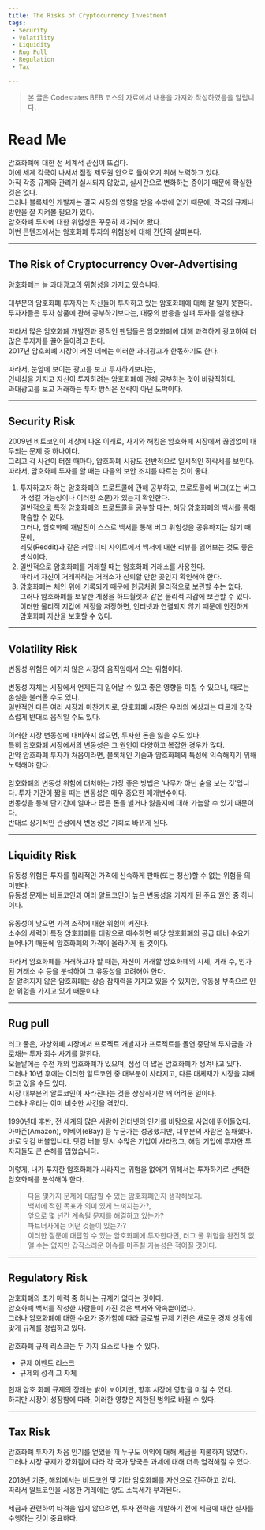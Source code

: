 ```yaml
---
title: The Risks of Cryptocurrency Investment
tags: 
 - Security
 - Volatility
 - Liquidity
 - Rug Pull
 - Regulation
 - Tax

---
```


> 본 글은 Codestates BEB 코스의 자료에서 내용을 가져와 작성하였음을 알립니다.  

# Read Me
암호화폐에 대한 전 세계적 관심이 뜨겁다.  
이에 세계 각국이 나서서 점점 제도권 안으로 들여오기 위해 노력하고 있다.  
아직 각종 규제와 관리가 실시되지 않았고, 실시간으로 변화하는 중이기 때문에 확실한 것은 없다.  
그러나 블록체인 개발자는 결국 시장의 영향을 받을 수밖에 없기 때문에, 각국의 규제나 방안을 잘 지켜볼 필요가 있다.
<br>
암호화폐 투자에 대한 위험성은 꾸준히 제기되어 왔다.  
이번 콘텐츠에서는 암호화폐 투자의 위험성에 대해 간단히 살펴본다.

---

## The Risk of Cryptocurrency Over-Advertising
암호화폐는 늘 과대광고의 위험성을 가지고 있습니다.  
<br>
대부분의 암호화폐 투자자는 자신들이 투자하고 있는 암호화폐에 대해 잘 알지 못한다.  
투자자들은 투자 상품에 관해 공부하기보다는, 대중의 반응을 살펴 투자를 실행한다.  
<br>
따라서 많은 암호화폐 개발진과 광적인 팬덤들은 암호화폐에 대해 과격하게 광고하여 더 많은 투자자를 끌어들이려고 한다.  
2017년 암호화폐 시장이 커진 데에는 이러한 과대광고가 한몫하기도 한다.  
<br>
따라서, 눈앞에 보이는 광고를 보고 투자하기보다는,  
인내심을 가지고 자신이 투자하려는 암호화폐에 관해 공부하는 것이 바람직하다.  
과대광고를 보고 거래하는 투자 방식은 전략이 아닌 도박이다.

---

## Security Risk
2009년 비트코인이 세상에 나온 이래로, 사기와 해킹은 암호화폐 시장에서 끊임없이 대두되는 문제 중 하나이다.  
그리고 각 사건이 터질 때마다, 암호화폐 시장도 전반적으로 일시적인 하락세를 보인다.  
따라서, 암호화폐 투자를 할 때는 다음의 보안 조치를 따르는 것이 좋다.  

1. 투자하고자 하는 암호화폐의 프로토콜에 관해 공부하고, 프로토콜에 버그(또는 버그가 생길 가능성이나 이러한 소문)가 있는지 확인한다.  
일반적으로 특정 암호화폐의 프로토콜을 공부할 때는, 해당 암호화폐의 백서를 통해 학습할 수 있다.  
그러나, 암호화폐 개발진이 스스로 백서를 통해 버그 위험성을 공유하지는 않기 때문에,  
레딧(Reddit)과 같은 커뮤니티 사이트에서 백서에 대한 리뷰를 읽어보는 것도 좋은 방식이다.  
2. 일반적으로 암호화폐를 거래할 때는 암호화폐 거래소를 사용한다.  
따라서 자신이 거래하려는 거래소가 신뢰할 만한 곳인지 확인해야 한다.  
3. 암호화폐는 체인 위에 기록되기 때문에 현금처럼 물리적으로 보관할 수는 없다.  
그러나 암호화폐를 보유한 계정을 하드월렛과 같은 물리적 지갑에 보관할 수 있다.  
이러한 물리적 지갑에 계정을 저장하면, 인터넷과 연결되지 않기 때문에 안전하게 암호화폐 자산을 보호할 수 있다.  

---

## Volatility Risk
변동성 위험은 예기치 않은 시장의 움직임에서 오는 위험이다.  
<br>
변동성 자체는 시장에서 언제든지 일어날 수 있고 좋은 영향을 미칠 수 있으나, 때로는 손실을 불러올 수도 있다.  
일반적인 다른 여러 시장과 마찬가지로, 암호화폐 시장은 우리의 예상과는 다르게 갑작스럽게 반대로 움직일 수도 있다.  
<br>
이러한 시장 변동성에 대비하지 않으면, 투자한 돈을 잃을 수도 있다.  
특히 암호화폐 시장에서의 변동성은 그 원인이 다양하고 복잡한 경우가 많다.  
만약 암호화폐 투자가 처음이라면, 블록체인 기술과 암호화폐의 특성에 익숙해지기 위해 노력해야 한다.  
<br>
암호화폐의 변동성 위험에 대처하는 가장 좋은 방법은 ‘나무가 아닌 숲을 보는 것'입니다. 투자 기간이 짧을 때는 변동성은 매우 중요한 매개변수이다.  
변동성을 통해 단기간에 얼마나 많은 돈을 벌거나 잃을지에 대해 가늠할 수 있기 때문이다.  
반대로 장기적인 관점에서 변동성은 기회로 바뀌게 된다.

---

## Liquidity Risk
유동성 위험은 투자를 합리적인 가격에 신속하게 판매(또는 청산)할 수 없는 위험을 의미한다.  
유동성 문제는 비트코인과 여러 알트코인이 높은 변동성을 가지게 된 주요 원인 중 하나이다.  
<br>
유동성이 낮으면 가격 조작에 대한 위험이 커진다.  
소수의 세력이 특정 암호화폐를 대량으로 매수하면 해당 암호화폐의 공급 대비 수요가 늘어나기 때문에 암호화폐의 가격이 올라가게 될 것이다.  
<br>
따라서 암호화폐를 거래하고자 할 때는, 자신이 거래할 암호화폐의 시세, 거래 수, 인가된 거래소 수 등을 분석하여 그 유동성을 고려해야 한다.  
잘 알려지지 않은 암호화폐는 상승 잠재력을 가지고 있을 수 있지만, 유동성 부족으로 인한 위험을 가지고 있기 때문이다.  

---

## Rug pull
러그 풀은, 가상화폐 시장에서 프로젝트 개발자가 프로젝트를 돌연 중단해 투자금을 가로채는 투자 회수 사기를 말한다.  
오늘날에는 수천 개의 암호화폐가 있으며, 점점 더 많은 암호화폐가 생겨나고 있다.  
그러나 10년 후에는 이러한 알트코인 중 대부분이 사라지고, 다른 대체재가 시장을 지배하고 있을 수도 있다.
<br>
시장 대부분의 알트코인이 사라진다는 것을 상상하기란 꽤 어려운 일아다.  
그러나 우리는 이미 비슷한 사건을 겪었다.  
<br>
1990년대 후반, 전 세계의 많은 사람이 인터넷의 인기를 바탕으로 사업에 뛰어들었다.  
아마존(Amazon), 이베이(eBay) 등 누군가는 성공했지만, 대부분의 사람은 실패했다.  
바로 닷컴 버블입니다. 닷컴 버블 당시 수많은 기업이 사라졌고, 해당 기업에 투자한 투자자들도 큰 손해를 입었습니다.  
<br>
이렇게, 내가 투자한 암호화폐가 사라지는 위험을 없애기 위해서는 투자하기로 선택한 암호화폐를 분석해야 한다.  

> 다음 몇가지 문제에 대답할 수 있는 암호화폐인지 생각해보자.  
> 백서에 적힌 목표가 의미 있게 느껴지는가?,  
> 앞으로 몇 년간 계속될 문제를 해결하고 있는가?  
> 파트너사에는 어떤 것들이 있는가?  
> 이러한 질문에 대답할 수 있는 암호화폐에 투자한다면, 러그 풀 위험을 완전히 없앨 수는 없지만 갑작스러운 이슈를 마주칠 가능성은 적어질 것이다.  

---

## Regulatory Risk
암호화폐의 초기 매력 중 하나는 규제가 없다는 것이다.  
암호화폐 백서를 작성한 사람들이 가진 것은 백서와 약속뿐이었다.  
그러나 암호화폐에 대한 수요가 증가함에 따라 글로벌 규제 기관은 새로운 경제 상황에 맞게 규제를 정립하고 있다.  
<br>
암호화폐 규제 리스크는 두 가지 요소로 나눌 수 있다.  
- 규제 이벤트 리스크  
- 규제의 성격 그 자체  

현재 암호 화폐 규제의 장래는 밝아 보이지만, 향후 시장에 영향을 미칠 수 있다.  
하지만 시장이 성장함에 따라, 이러한 영향은 제한된 범위로 바뀔 수 있다.

---

## Tax Risk
암호화폐 투자가 처음 인기를 얻었을 때 누구도 이익에 대해 세금을 지불하지 않았다.  
그러나 시장 규제가 강화됨에 따라 각 국가 당국은 과세에 대해 더욱 엄격해질 수 있다.  
<br>
2018년 기준, 해외에서는 비트코인 및 기타 암호화폐를 자산으로 간주하고 있다.  
따라서 알트코인을 사용한 거래에는 양도 소득세가 부과된다.  
<br>
세금과 관련하여 타격을 입지 않으려면, 투자 전략을 개발하기 전에 세금에 대한 실사를 수행하는 것이 중요하다.